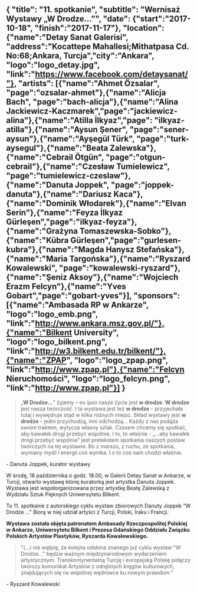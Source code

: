 {
  "title": "11. spotkanie",
  "subtitle": "Wernisaż Wystawy „W Drodze...”",
  "date": {"start":"2017-10-18", "finish":"2017-11-17"},
  "location": {"name":"Detay Sanat Galerisi", "address":"Kocattepe Mahallesi;Mithatpasa Cd. No:68;Ankara, Turcja","city":"Ankara", "logo":"logo_detay.jpg", "link":"https://www.facebook.com/detaysanat/"},
  "artists": [{"name":"Ahmet Özsalar", "page":"ozsalar-ahmet"},{"name":"Alicja Bach", "page":"bach-alicja"},{"name":"Alina Jackiewicz-Kaczmarek","page":"jackiewicz-alina"},{"name":"Atilla İlkyaz","page": "ilkyaz-atilla"},{"name":"Aysun Şener", "page":"sener-aysun"},{"name":"Ayşegül Türk", "page":"turk-aysegul"},{"name":"Beata Zalewska"},{"name":"Cebrail Ötgün", "page":"otgun-cebrail"},{"name":"Czesław Tumielewicz", "page":"tumielewicz-czeslaw"},{"name":"Danuta Joppek", "page":"joppek-danuta"},{"name":"Dariusz Kaca"},{"name":"Dominik Włodarek"},{"name":"Elvan Serin"},{"name":"Feyza İlkyaz Gürleşen","page":"ilkyaz-feyza"},{"name":"Grażyna Tomaszewska-Sobko"},{"name":"Kübra Gürleşen","page":"gurlesen-kubra"},{"name":"Magda Hanysz Stefańska"},{"name":"Maria Targońska"},{"name":"Ryszard Kowalewski", "page":"kowalewski-ryszard"},{"name":"Şeniz Aksoy"},{"name":"Wojciech Erazm Felcyn"},{"name":"Yves Gobart","page":"gobart-yves"}],
  "sponsors": [{"name":"Ambasada RP w Ankarze", "logo":"logo_emb.png", "link":"http://www.ankara.msz.gov.pl/"},{"name":"Bilkent University", "logo":"logo_bilkent.png", "link":"http://w3.bilkent.edu.tr/bilkent/"},{"name":"ZPAP", "logo":"logo_zpap.png", "link":"http://www.zpap.pl"},{"name":"Felcyn Nieruchomości", "logo":"logo_felcyn.png", "link":"http://www.zpap.pl"}]
}
---
> „__W Drodze...__” żyjemy – eo ipso nasze życie jest __w drodze__. __W drodze__ jest nasza twórczość. I ta wystawa jest też __w drodze__ – przyjechała tutaj i wywędruje stąd w kilka różnych miejsc. Skład wystawy jest __w drodze__ – jedni przychodzą, inni odchodzą... 
> Każdy z nas podąża swoim traktem, wytycza własny szlak. Czasem chcemy się spotkać, aby kawałek drogi przebyć wspólnie. I to, to właśnie - „...aby kawałek drogi przebyć wspólnie” jest pretekstem spotkania naszych postaw twórczych na tej wystawie. 
> Bo z marszu, z ruchu, ze spotkania, wymiany myśli i energii coś wynika. I o to coś nam chodzi właśnie.

\- Danuta Joppek, kurator wystawy

W środę, 18 października o godz. 18.00, w Galerii Detay Sanat w Ankarze, w Turcji, otwarto wystawę której kuratorką jest artystka Danuta Joppek. Wystawa jest współorganizowana przez artystkę Beatę Zalewską z Wydziału Sztuk Pięknych Uniwersytetu Bilkent. 

To 11. spotkanie z autorskiego cyklu wystaw zbiorowych Danuty Joppek "W Drodze ..."
Biorą w niej udział artyści z Turcji, Polski, Iraku i Francji.
 
__Wystawa została objęta patronatem Ambasady Rzeczpospolitej Polskiej w Ankarze, Uniwersytetu Bilkent i Prezesa Gdańskiego Oddziału Związku Polskich Artystów Plastyków, Ryszarda Kowalewskiego.__

> "(...) nie wątpię, że kolejna odsłona znanego już cyklu wystaw "W Drodze..." będzie ważnym międzynarodowym wydarzeniem artystycznym.
> Transkontynentalną Turcję i europejską Polskę połączy twórczy komunikat Artystów z odrębnych kręgów kulturowych, znajdujących się na wspólnej wędrówce ku nowym prawdom."

\- Ryszard Kowalewski